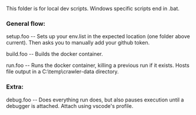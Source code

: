 This folder is for local dev scripts. Windows specific scripts end in .bat.

### General flow:

setup.foo -- Sets up your env.list in the expected location (one folder above current). Then asks you to manually add your github token.

build.foo -- Builds the docker container.

run.foo -- Runs the docker container, killing a previous run if it exists. Hosts file output in a C:\temp\crawler-data directory.

### Extra:

debug.foo -- Does everything run does, but also pauses execution until a debugger is attached. Attach using vscode's profile.

